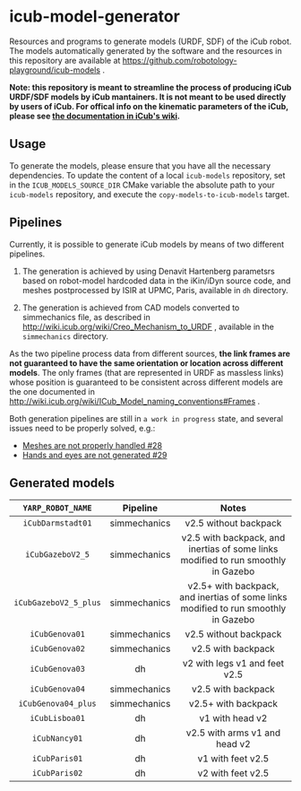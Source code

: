 # icub-model-generator

Resources and programs to generate models (URDF, SDF) of the iCub robot.
The models automatically generated by the software and the resources in this repository 
are available at https://github.com/robotology-playground/icub-models . 

**Note: this repository is meant to streamline the process of producing iCub URDF/SDF models by iCub mantainers. It is not meant to be used directly by users of iCub. For offical info on the kinematic parameters of the iCub, please see [the documentation in iCub's wiki](http://wiki.icub.org/wiki/ICubForwardKinematics).**

## Usage 
To generate the models, please ensure that you have all the necessary dependencies. 
To update the content of a local `icub-models` repository, set in the `ICUB_MODELS_SOURCE_DIR`
CMake variable the absolute path to your `icub-models` repository, and execute the `copy-models-to-icub-models` target.

## Pipelines 
Currently, it is possible to generate iCub models by means of two different pipelines. 

1) The generation is achieved by using Denavit Hartenberg parametsrs based on robot-model hardcoded data in the iKin/iDyn source code, and meshes postprocessed by ISIR at UPMC, Paris, available in `dh` directory.

2) The generation is achieved from CAD models converted to simmechanics file, as described in http://wiki.icub.org/wiki/Creo_Mechanism_to_URDF , available in the `simmechanics` directory.

As the two pipeline process data from different sources, **the link frames are not guaranteed to have the same orientation 
or location across different models**. The only frames (that are represented in URDF as massless links) whose position is guaranteed to be consistent across different models are the one documented in http://wiki.icub.org/wiki/ICub_Model_naming_conventions#Frames . 

Both generation pipelines are still in `a work in progress` state, and several issues need to be properly solved, e.g.:
* [Meshes are not properly handled #28](https://github.com/robotology-playground/icub-model-generator/issues/28)
* [Hands and eyes are not generated #29](https://github.com/robotology-playground/icub-model-generator/issues/29)

## Generated models 

|  `YARP_ROBOT_NAME`   | Pipeline     | Notes                           |
|:--------------------:|:------------:|:-------------------------------:|
| `iCubDarmstadt01`    | simmechanics | v2.5 without backpack           |
| `iCubGazeboV2_5`     | simmechanics | v2.5 with backpack, and inertias of some links modified to run smoothly in Gazebo | 
| `iCubGazeboV2_5_plus`| simmechanics | v2.5+ with backpack, and inertias of some links modified to run smoothly in Gazebo | 
| `iCubGenova01`       | simmechanics | v2.5 without backpack           | 
| `iCubGenova02`       | simmechanics | v2.5   with backpack            | 
| `iCubGenova03`       | dh           | v2 with legs v1 and feet v2.5   | 
| `iCubGenova04`       | simmechanics | v2.5   with backpack            | 
| `iCubGenova04_plus`  | simmechanics | v2.5+   with backpack           |
| `iCubLisboa01`       | dh           | v1 with head v2                 |
| `iCubNancy01`        | dh           | v2.5 with arms v1 and head v2   |
| `iCubParis01`        | dh           | v1 with feet v2.5               | 
| `iCubParis02`        | dh           | v2 with feet v2.5               | 
